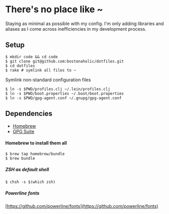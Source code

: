 # There's no place like ~

Staying as minimal as possible with my config. I'm only adding libraries and aliases as I come across inefficiencies in my development process.

## Setup

```
$ mkdir code && cd code
$ git clone git@github.com:bostonaholic/dotfiles.git
$ cd dotfiles
$ rake # symlink all files to ~
```

Symlink non-standard configuration files

```
$ ln -s $PWD/profiles.clj ~/.lein/profiles.clj
$ ln -s $PWD/boot.properties ~/.boot/boot.properties
$ ln -s $PWD/gpg-agent.conf ~/.gnupg/gpg-agent.conf
```

## Dependencies

- [Homebrew](https://brew.sh)
- [GPG Suite](https://gpgtools.org/)

#### Homebrew to install them all

```
$ brew tap homebrew/bundle
$ brew bundle
```

##### ZSH as default shell

`$ chsh -s $(which zsh)`

##### Powerline fonts

[https://github.com/powerline/fonts](https://github.com/powerline/fonts)
